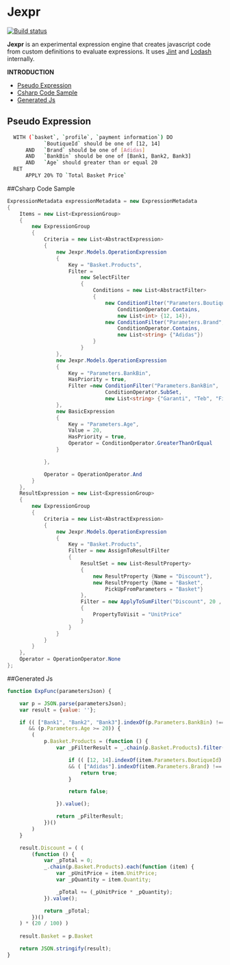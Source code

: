 # Jexpr

[![Build status](https://ci.appveyor.com/api/projects/status/vrhmd31v1g86avo8/branch/master?svg=true)](https://ci.appveyor.com/project/ziyasal/jexpr/branch/master)

**Jexpr** is an experimental expression engine that creates javascript code from custom definitions to evaluate expressions. It uses [Jint](https://github.com/sebastienros/jint "Javascript Interpreter for .NET") and [Lodash](https://github.com/lodash/lodash "A JavaScript utility library delivering consistency, modularity, performance, & extras.") internally.

**INTRODUCTION**
- [Pseudo Expression](#pseudo-expression)
- [Csharp Code Sample](#csharp-code-sample)
- [Generated Js](#generated-js)

## Pseudo Expression
```sh
  WITH (`basket`, `profile`, `payment information`) DO
            `BoutiqueId` should be one of [12, 14]  
      AND   `Brand` should be one of [Adidas]
      AND   `BankBin` should be one of [Bank1, Bank2, Bank3] 
      AND   `Age` should greater than or equal 20
  RET   
      APPLY 20% TO `Total Basket Price`
```

##Csharp Code Sample
```csharp
ExpressionMetadata expressionMetadata = new ExpressionMetadata
{
    Items = new List<ExpressionGroup>
    {
        new ExpressionGroup
        {
            Criteria = new List<AbstractExpression>
            {
                new Jexpr.Models.OperationExpression
                {
                    Key = "Basket.Products",
                    Filter =
                        new SelectFilter
                        {
                            Conditions = new List<AbstractFilter>
                            {
                                new ConditionFilter("Parameters.BoutiqueId", 
                                    ConditionOperator.Contains, 
                                    new List<int> {12, 14}),
                                new ConditionFilter("Parameters.Brand", 
                                    ConditionOperator.Contains, 
                                    new List<string> {"Adidas"})
                            }
                        }
                },
                new Jexpr.Models.OperationExpression
                {
                    Key = "Parameters.BankBin",
                    HasPriority = true,
                    Filter =new ConditionFilter("Parameters.BankBin", 
                                ConditionOperator.SubSet, 
                                new List<string> {"Garanti", "Teb", "Finans"} )
                },
                new BasicExpression
                {
                    Key = "Parameters.Age",
                    Value = 20,
                    HasPriority = true,
                    Operator = ConditionOperator.GreaterThanOrEqual
                }

            },

            Operator = OperationOperator.And
        }
    },
    ResultExpression = new List<ExpressionGroup>
    {
        new ExpressionGroup
        {
            Criteria = new List<AbstractExpression>
            {
                new Jexpr.Models.OperationExpression
                {
                    Key = "Basket.Products",
                    Filter = new AssignToResultFilter
                    {
                        ResultSet = new List<ResultProperty>
                        {
                            new ResultProperty {Name = "Discount"},
                            new ResultProperty {Name = "Basket", 
                                PickUpFromParameters = "Basket"}
                        },
                        Filter = new ApplyToSumFilter("Discount", 20 , ApplyOperator.Percent)
                        {
                            PropertyToVisit = "UnitPrice"
                        }
                    }
                }
            }
        }
    },
    Operator = OperationOperator.None
};
```

##Generated Js
```js
function ExpFunc(parametersJson) {

    var p = JSON.parse(parametersJson);
    var result = {value: ''};

    if (( ["Bank1", "Bank2", "Bank3"].indexOf(p.Parameters.BankBin) !== -1 ) 
       && (p.Parameters.Age >= 20)) {
        (
            p.Basket.Products = (function () {
                var _pFilterResult = _.chain(p.Basket.Products).filter(function (item) {

                    if (( [12, 14].indexOf(item.Parameters.BoutiqueId) !== -1 ) 
                    && ( ["Adidas"].indexOf(item.Parameters.Brand) !== -1 )) {
                        return true;
                    }

                    return false;

                }).value();

                return _pFilterResult;
            })()
        )
    }

    result.Discount = ( (
        (function () {
            var _pTotal = 0;
            _.chain(p.Basket.Products).each(function (item) {
                var _pUnitPrice = item.UnitPrice;
                var _pQuantity = item.Quantity;

                _pTotal += (_pUnitPrice * _pQuantity);
            }).value();

            return _pTotal;
        })()
    ) * (20 / 100) )
    
    result.Basket = p.Basket

    return JSON.stringify(result);
}
```
